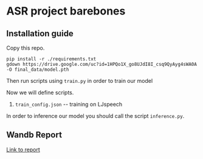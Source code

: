 # ASR project barebones

## Installation guide

Copy this repo.

```shell
pip install -r ./requirements.txt
gdown https://drive.google.com/uc?id=1HPQo1X_go8UJdI8I_csq9QyAyg4sWA0A -O final_data/model.pth
```

Then run scripts using `train.py` in order to train our model

Now we will define scripts.

1. `train_config.json` -- training on LJspeech


In order to inference our model you should call the script `inference.py`.


## Wandb Report

[Link to report](https://wandb.ai/svak/Hi-Fi%20Project/reports/Hi-Fi-GAN-Report--Vmlldzo2MTUyOTMz?accessToken=d6q9c7dn2v9219to9q31uwu3h0750ib6k7apy1zz3jz0nfetpgf1qsk9fnzt9fb6)

